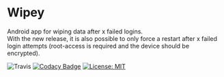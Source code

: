 # Wipey
Android app for wiping data after x failed logins.  
With the new release, it is also possible to only force a restart after x failed login attempts (root-access is required and the device should be encrypted).

![Travis](https://travis-ci.org/SailReal/Wipey.svg?branch=master)
[![Codacy Badge](https://api.codacy.com/project/badge/Grade/e1603b16e81249b996c5880f95b3c13e)](https://www.codacy.com/app/SailReal/Wipey?utm_source=github.com&utm_medium=referral&utm_content=SailReal/Wipey&utm_campaign=badger)
[![License: MIT](https://img.shields.io/badge/License-MIT-yellow.svg)](https://opensource.org/licenses/MIT)

